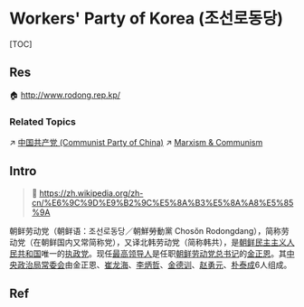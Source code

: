 # Workers' Party of Korea (조선로동당)

[TOC]



## Res
🏠 http://www.rodong.rep.kp/


### Related Topics
↗ [中国共产党 (Communist Party of China)](../../../../China%20🇨🇳/中国大陆地区/🐲%20中国政治概况/中国共产党%20(Communist%20Party%20of%20China)/中国共产党%20(Communist%20Party%20of%20China).md)
↗ [Marxism & Communism](../../../../../../../../♂%20Philosophy/Philosophy%20by%20Chronology/Modern%20Philosophy/Marxism%20&%20Communism/Marxism%20&%20Communism.md)



## Intro
> 🔗 https://zh.wikipedia.org/zh-cn/%E6%9C%9D%E9%B2%9C%E5%8A%B3%E5%8A%A8%E5%85%9A

朝鲜劳动党（朝鲜语：조선로동당／朝鮮勞動黨 Chosŏn Rodongdang），简称劳动党（在朝鲜国内又常简称党），又译北韩劳动党（简称韩共），是[朝鲜民主主义人民共和国](https://zh.wikipedia.org/wiki/%E6%9C%9D%E9%AE%AE%E6%B0%91%E4%B8%BB%E4%B8%BB%E7%BE%A9%E4%BA%BA%E6%B0%91%E5%85%B1%E5%92%8C%E5%9C%8B "朝鲜民主主义人民共和国")唯一的[执政党](https://zh.wikipedia.org/wiki/%E6%89%A7%E6%94%BF%E5%85%9A "执政党")。现任[最高领导人](https://zh.wikipedia.org/wiki/%E6%9C%80%E9%AB%98%E9%A2%86%E5%AF%BC%E4%BA%BA_\(%E6%9C%9D%E9%B2%9C%E6%B0%91%E4%B8%BB%E4%B8%BB%E4%B9%89%E4%BA%BA%E6%B0%91%E5%85%B1%E5%92%8C%E5%9B%BD\) "最高领导人 (朝鲜民主主义人民共和国)")是任职[朝鲜劳动党总书记](https://zh.wikipedia.org/wiki/%E6%9C%9D%E9%B2%9C%E5%8A%B3%E5%8A%A8%E5%85%9A%E6%80%BB%E4%B9%A6%E8%AE%B0 "朝鲜劳动党总书记")的[金正恩](https://zh.wikipedia.org/wiki/%E9%87%91%E6%AD%A3%E6%81%A9 "金正恩")。其[中央政治局常委会](https://zh.wikipedia.org/wiki/%E6%9C%9D%E9%B2%9C%E5%8A%B3%E5%8A%A8%E5%85%9A%E4%B8%AD%E5%A4%AE%E5%A7%94%E5%91%98%E4%BC%9A%E6%94%BF%E6%B2%BB%E5%B1%80%E5%B8%B8%E5%8A%A1%E5%A7%94%E5%91%98%E4%BC%9A "朝鲜劳动党中央委员会政治局常务委员会")由金正恩、[崔龙海](https://zh.wikipedia.org/wiki/%E5%B4%94%E9%BE%99%E6%B5%B7 "崔龙海")、[李炳哲](https://zh.wikipedia.org/wiki/%E6%9D%8E%E7%82%B3%E5%93%B2 "李炳哲")、[金德训](https://zh.wikipedia.org/wiki/%E9%87%91%E5%BE%B7%E8%AE%AD "金德训")、[赵勇元](https://zh.wikipedia.org/wiki/%E8%B5%B5%E5%8B%87%E5%85%83 "赵勇元")、[朴泰成](https://zh.wikipedia.org/wiki/%E6%9C%B4%E6%B3%B0%E6%88%90 "朴泰成")6人组成。



## Ref
